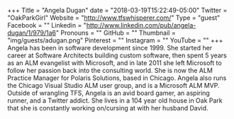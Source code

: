 +++
Title = "Angela Dugan"
date = "2018-03-19T15:22:49-05:00"
Twitter = "OakParkGirl"
Website = "http://www.tfswhisperer.com/"
Type = "guest"
Facebook = ""
Linkedin = "http://www.linkedin.com/pub/angela-dugan/1/979/1a6"
Pronouns = ""
GitHub = ""
Thumbnail = "img/guests/adugan.png"
Pinterest = ""
Instagram = ""
YouTube = ""
+++
Angela has been in software development since 1999. She started her career at Software Architects building custom software, then spent 5 years as an ALM evangelist with Microsoft, and in late 2011 she left Microsoft to follow her passion back into the consulting world. She is now the ALM Practice Manager for Polaris Solutions, based in Chicago. Angela also runs the Chicago Visual Studio ALM user group, and is a Microsoft ALM MVP. Outside of wrangling TFS, Angela is an avid board gamer, an aspiring runner, and a Twitter addict. She lives in a 104 year old house in Oak Park that she is constantly working on/cursing at with her husband David.
